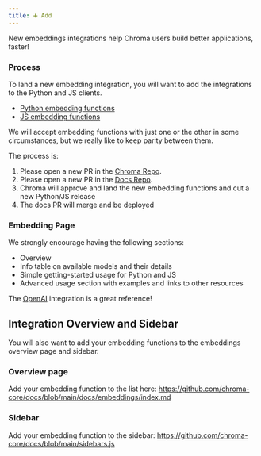 ```yaml
---
title: ➕ Add
---
```


New embeddings integrations help Chroma users build better applications, faster! 

### Process

To land a new embedding integration, you will want to add the integrations to the Python and JS clients. 
- [Python embedding functions](https://github.com/chroma-core/chroma/blob/12785d71ea476ef3cbd28b419e7807bf7f2129d3/chromadb/utils/embedding_functions.py#L4)
- [JS embedding functions](https://github.com/chroma-core/chroma/tree/main/clients/js/src/embeddings)

We will accept embedding functions with just one or the other in some circumstances, but we really like to keep parity between them.

The process is:
1. Please open a new PR in the [Chroma Repo](https://github.com/chroma-core/chroma). 
2. Please open a new PR in the [Docs Repo](https://github.com/chroma-core/docs).
3. Chroma will approve and land the new embedding functions and cut a new Python/JS release
4. The docs PR will merge and be deployed

### Embedding Page

We strongly encourage having the following sections:
- Overview
- Info table on available models and their details
- Simple getting-started usage for Python and JS
- Advanced usage section with examples and links to other resources

The [OpenAI](/embeddings/openai) integration is a great reference! 

## Integration Overview and Sidebar

You will also want to add your embedding functions to the embeddings overview page and sidebar.

### Overview page

Add your embedding function to the list here: https://github.com/chroma-core/docs/blob/main/docs/embeddings/index.md

### Sidebar

Add your embedding function to the sidebar: https://github.com/chroma-core/docs/blob/main/sidebars.js